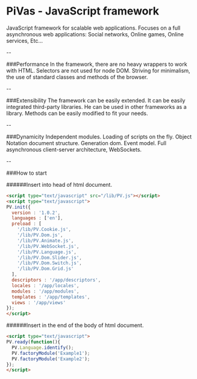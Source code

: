 PiVas - JavaScript framework
=====

JavaScript framework for scalable web applications.
Focuses on a full asynchronous web applications: Social networks, Online games, Online services, Etc...

--

###Performance
In the framework, there are no heavy wrappers to work with HTML. Selectors are not used for node DOM. Striving for minimalism, the use of standard classes and methods of the browser.

--

###Extensibility
The framework can be easily extended. It can be easily integrated third-party libraries. He can be used in other frameworks as a library. Methods can be easily modified to fit your needs.

--

###Dynamicity
Independent modules. Loading of scripts on the fly. Object Notation document structure. Generation dom. Event model. Full asynchronous client-server architecture, WebSockets.

--

###How to start

######Insert into head of html document.

```html
<script type="text/javascript" src="/lib/PV.js"></script>
<script type="text/javascript">
PV.init({
  version : '1.0.2',
  languages : ['en'],
  preload : [
    '/lib/PV.Cookie.js',
    '/lib/PV.Dom.js',
    '/lib/PV.Animate.js',
    '/lib/PV.WebSocket.js',
    '/lib/PV.Language.js',
    '/lib/PV.Dom.Slider.js',
    '/lib/PV.Dom.Switch.js',
    '/lib/PV.Dom.Grid.js'
  ],
  descriptors : '/app/descriptors',
  locales : '/app/locales',
  modules : '/app/modules',
  templates : '/app/templates',
  views : '/app/views'
});
</script>
```
######Insert in the end of the body of html document.

```html
<script type="text/javascript">
PV.ready(function(){
  PV.Language.identify();
  PV.factoryModule('Example1');
  PV.factoryModule('Example2');
});
</script>
```
